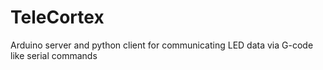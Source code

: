 # TeleCortex
Arduino server and python client for communicating LED data via G-code like serial commands
